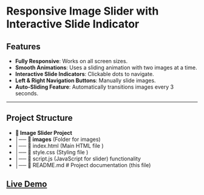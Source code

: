 # Responsive Image Slider with Interactive Slide Indicator

## Features
- **Fully Responsive**: Works on all screen sizes.
- **Smooth Animations**: Uses a sliding animation with two images at a time.
- **Interactive Slide Indicators**: Clickable dots to navigate.
- **Left & Right Navigation Buttons**: Manually slide images.
- **Auto-Sliding Feature**: Automatically transitions images every 3 seconds.

---

## Project Structure

- **📁 Image Slider Project** 
- **│──** **📁 images** (Folder for images) 
- **│──** 📄 index.html (Main HTML file )
- **│──** 📄 style.css (Styling file )
- **│──** 📄 script.js (JavaScript for slider) functionality 
- **│──** 📄 README.md # Project documentation (this file)

## [Live Demo](https://udit-kasana.github.io/Image-slider/)

